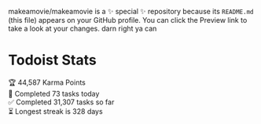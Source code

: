 makeamovie/makeamovie is a ✨ special ✨ repository because its `README.md` (this file) appears on your GitHub profile.
You can click the Preview link to take a look at your changes. darn right ya can

# Todoist Stats

<!-- TODO-IST:START -->
🏆  44,587 Karma Points           
🌸  Completed 73 tasks today           
✅  Completed 31,307 tasks so far           
⏳  Longest streak is 328 days
<!-- TODO-IST:END -->